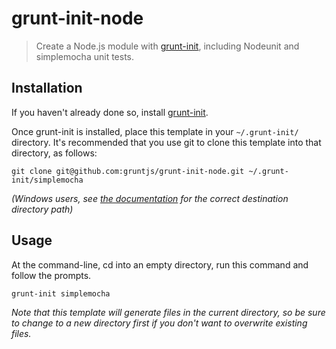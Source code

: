 # grunt-init-node

> Create a Node.js module with [grunt-init][], including Nodeunit and simplemocha unit tests.

[grunt-init]: http://gruntjs.com/project-scaffolding

## Installation
If you haven't already done so, install [grunt-init][].

Once grunt-init is installed, place this template in your `~/.grunt-init/` directory. It's recommended that you use git to clone this template into that directory, as follows:

```
git clone git@github.com:gruntjs/grunt-init-node.git ~/.grunt-init/simplemocha
```

_(Windows users, see [the documentation][grunt-init] for the correct destination directory path)_

## Usage

At the command-line, cd into an empty directory, run this command and follow the prompts.

```
grunt-init simplemocha
```

_Note that this template will generate files in the current directory, so be sure to change to a new directory first if you don't want to overwrite existing files._
